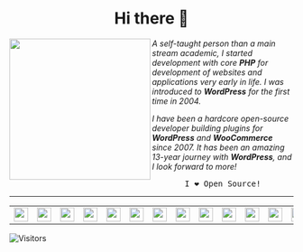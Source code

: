 <h1 align="center">Hi there 👋</h1>

<p>
<img  align="left" width="250px" src="https://s2.do-spaces.com/2020/Jul/11/1594444442-13.jpg" />

_A self-taught person than a main stream academic, I started development with core **PHP** for development of websites and applications very early in life. I was introduced to **WordPress** for the first time in 2004._

_I have been a hardcore open-source developer building plugins for **WordPress** and **WooCommerce** since 2007. It has been an amazing 13-year journey with **WordPress**, and I look forward to more!_

</p>


<p  align="center"><samp align="center">I ❤️ Open Source!</samp></p>

---
<table align="center">
  <tr>
  <td><a href="https://sva.onl/twitter"><img width="25px" src="https://cdn.svarun.dev/social/twitter.svg"/></a></td>
<td><a href="https://sva.onl/facebook"><img width="25px" src="https://cdn.svarun.dev/social/facebook.svg"/></a></td>
<td><a href="https://sva.onl/gmail"><img width="25px" src="https://cdn.svarun.dev/social/gmail.svg"/></a></td>
<td><a href="https://sva.onl/instagram"><img width="25px" src="https://cdn.svarun.dev/social/instagram.svg"/></a></td>
<td><a href="https://sva.onl/paypal"><img width="25px" src="https://cdn.svarun.dev/social/paypal.svg"/></a></td>
<td><a href="https://sva.onl/skype"><img width="25px" src="https://cdn.svarun.dev/social/skype.svg"/></a></td>
<td><a href="https://sva.onl/envato"><img width="25px" src="https://cdn.svarun.dev/social/envato.svg"/></a></td>
<td><a href="https://sva.onl/linkedin"><img width="25px" src="https://cdn.svarun.dev/social/linkedin.svg"/></a></td>
<td><a href="https://sva.onl/messenger"><img width="25px" src="https://cdn.svarun.dev/social/messenger.svg"/></a></td>
<td><a href="https://sva.onl/quora"><img width="25px" src="https://cdn.svarun.dev/social/quora.svg"/></a></td>
<td><a href="https://sva.onl/reddit"><img width="25px" src="https://cdn.svarun.dev/social/reddit.svg"/></a></td>
<td><a href="https://sva.onl/soundcloud"><img width="25px" src="https://cdn.svarun.dev/social/soundcloud.svg"/></a></td>
<td><a href="https://sva.onl/spotify"><img width="25px" src="https://cdn.svarun.dev/social/spotify.svg"/></a></td>
<td><a href="https://sva.onl/telegram"><img width="25px" src="https://cdn.svarun.dev/social/telegram.svg"/></a></td>
<td><a href="https://sva.onl/wordpress"><img width="25px" src="https://cdn.svarun.dev/social/wordpress.svg"/></a></td>
<td><a href="https://sva.onl/youtube"><img width="25px" src="https://cdn.svarun.dev/social/youtube.svg"/></a></td>
  </tr>
</table>

![Visitors](https://visitor-badge.glitch.me/badge?page_id=varunsridharan.varunsridharan)
